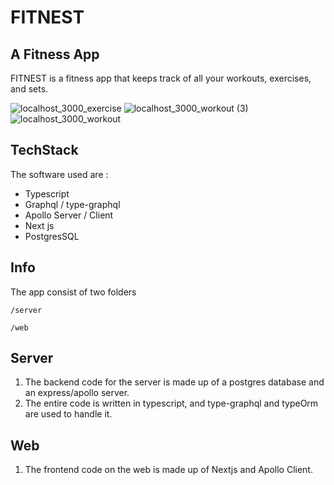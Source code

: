 # FITNEST

## A Fitness App

FITNEST is a fitness app that keeps track of all your workouts, exercises, and sets.

![localhost_3000_exercise](https://user-images.githubusercontent.com/30200462/126898948-45c9f0c5-fc75-46e3-9e50-de9b172f1070.png)
![localhost_3000_workout (3)](https://user-images.githubusercontent.com/30200462/126898950-92aa52f2-db58-4ebd-b12b-3682d9ccceae.png)
![localhost_3000_workout](https://user-images.githubusercontent.com/30200462/126898951-f2aa7d1f-0757-47d1-b583-32e3c2992f4b.png)

## TechStack

The software used are :

- Typescript
- Graphql / type-graphql
- Apollo Server / Client
- Next js
- PostgresSQL

## Info

The app consist of two folders

```
/server
```

```
/web
```

## Server

1. The backend code for the server is made up of a postgres database and an express/apollo server.
2. The entire code is written in typescript, and type-graphql and typeOrm are used to handle it.

## Web

1. The frontend code on the web is made up of Nextjs and Apollo Client.
